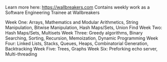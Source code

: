 Learn more here: https://wallbreakers.com
Contains weekly work as a Software Engineering Trainee at Wallbreakers

Week One: Arrays, Mathematics and Modular Arithmetics, String Manipulation, Bitwise Manipulation, Hash Maps/Sets, Union Find
Week Two: Hash Maps/Sets, Multisets
Week Three: Greedy algorithms, Binary Searching, Sorting, Recursion, Memoization, Dynamic Programming
Week Four: Linked Lists, Stacks, Queues, Heaps, Combinatorial Generation, Backtracking
Week Five: Trees, Graphs
Week Six: Preforking echo server, Multi-threading
